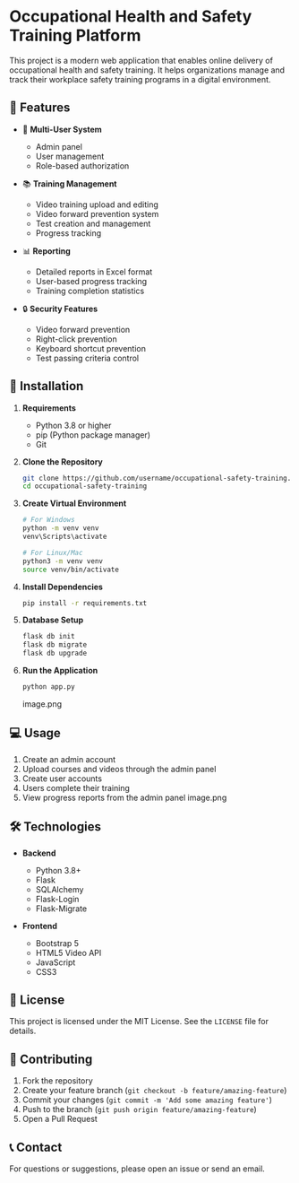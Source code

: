 # Occupational Health and Safety Training Platform

This project is a modern web application that enables online delivery of occupational health and safety training. It helps organizations manage and track their workplace safety training programs in a digital environment.

## 🌟 Features

- 👥 **Multi-User System**
  - Admin panel
  - User management
  - Role-based authorization

- 📚 **Training Management**
  - Video training upload and editing
  - Video forward prevention system
  - Test creation and management
  - Progress tracking

- 📊 **Reporting**
  - Detailed reports in Excel format
  - User-based progress tracking
  - Training completion statistics

- 🔒 **Security Features**
  - Video forward prevention
  - Right-click prevention
  - Keyboard shortcut prevention
  - Test passing criteria control

## 🚀 Installation

1. **Requirements**
   - Python 3.8 or higher
   - pip (Python package manager)
   - Git

2. **Clone the Repository**
   ```bash
   git clone https://github.com/username/occupational-safety-training.git
   cd occupational-safety-training
   ```

3. **Create Virtual Environment**
   ```bash
   # For Windows
   python -m venv venv
   venv\Scripts\activate

   # For Linux/Mac
   python3 -m venv venv
   source venv/bin/activate
   ```

4. **Install Dependencies**
   ```bash
   pip install -r requirements.txt
   ```

5. **Database Setup**
   ```bash
   flask db init
   flask db migrate
   flask db upgrade
   ```

6. **Run the Application**
   ```bash
   python app.py
   ```

   image.png

## 💻 Usage

1. Create an admin account
2. Upload courses and videos through the admin panel
3. Create user accounts
4. Users complete their training
5. View progress reports from the admin panel
image.png

## 🛠️ Technologies

- **Backend**
  - Python 3.8+
  - Flask
  - SQLAlchemy
  - Flask-Login
  - Flask-Migrate

- **Frontend**
  - Bootstrap 5
  - HTML5 Video API
  - JavaScript
  - CSS3

## 📝 License

This project is licensed under the MIT License. See the `LICENSE` file for details.

## 🤝 Contributing

1. Fork the repository
2. Create your feature branch (`git checkout -b feature/amazing-feature`)
3. Commit your changes (`git commit -m 'Add some amazing feature'`)
4. Push to the branch (`git push origin feature/amazing-feature`)
5. Open a Pull Request

## 📞 Contact

For questions or suggestions, please open an issue or send an email. 